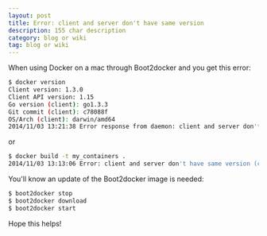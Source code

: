 ```yaml
---
layout: post
title: Error: client and server don't have same version
description: 155 char description
category: blog or wiki
tag: blog or wiki
---
```


When using Docker on a mac through Boot2docker and you get this error:

```bash
$ docker version
Client version: 1.3.0
Client API version: 1.15
Go version (client): go1.3.3
Git commit (client): c78088f
OS/Arch (client): darwin/amd64
2014/11/03 13:21:38 Error response from daemon: client and server don't have same version (client : 1.15, server: 1.14)
```

or

```bash
$ docker build -t my_containers .
2014/11/03 13:13:06 Error: client and server don't have same version (client : 1.15, server: 1.14)
```

You'll know an update of the Boot2docker image is needed:

```bash
$ boot2docker stop
$ boot2docker download
$ boot2docker start
```

Hope this helps!
